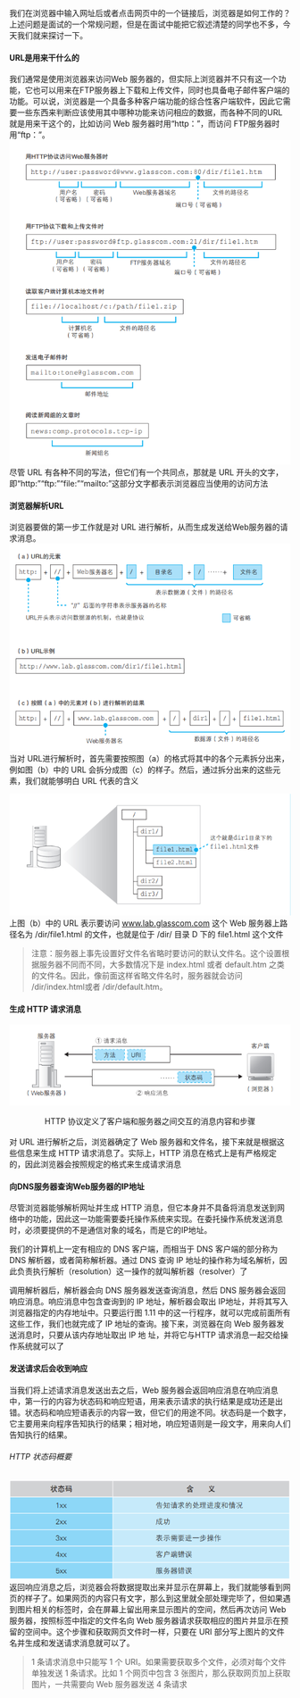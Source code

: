 我们在浏览器中输入网址后或者点击网页中的一个链接后，浏览器是如何工作的？
上述问题是面试的一个常规问题，但是在面试中能把它叙述清楚的同学也不多，今天我们就来探讨一下。

#### URL是用来干什么的
我们通常是使用浏览器来访问Web 服务器的，但实际上浏览器并不只有这一个功能，它也可以用来在FTP服务器上下载和上传文件，同时也具备电子邮件客户端的功能。可以说，浏览器是一个具备多种客户端功能的综合性客户端软件，因此它需要一些东西来判断应该使用其中哪种功能来访问相应的数据，而各种不同的URL 就是用来干这个的，比如访问 Web 服务器时用“http：”，而访问 FTP服务器时用“ftp：”。
![URL的各种格式](./img/url.png)
尽管 URL 有各种不同的写法，但它们有一个共同点，那就是 URL 开头的文字，即“http:”“ftp:”“file:”“mailto:”这部分文字都表示浏览器应当使用的访问方法
#### 浏览器解析URL
浏览器要做的第一步工作就是对 URL 进行解析，从而生成发送给Web服务器的请求消息。
![浏览器解析URL](./img/url2.png)
当对 URL进行解析时，首先需要按照图（a）的格式将其中的各个元素拆分出来，例如图（b）中的 URL 会拆分成图（c）的样子。然后，通过拆分出来的这些元素，我们就能够明白 URL 代表的含义

![浏览器解析URL](./img/url3.png)
上图（b）中的 URL 表示要访问 www.lab.glasscom.com 这个 Web 服务器上路径名为 /dir/file1.html 的文件，也就是位于 /dir/ 目录 D 下的 file1.html 这个文件

> 注意：服务器上事先设置好文件名省略时要访问的默认文件名。这个设置根据服务器不同而不同，大多数情况下是 index.html 或者 default.htm 之类的文件名。因此，像前面这样省略文件名时，服务器就会访问 /dir/index.html或者 /dir/default.htm。
#### 生成 HTTP 请求消息
![HTTP](./img/http.png)
<div align=center>HTTP 协议定义了客户端和服务器之间交互的消息内容和步骤</div></br>
对 URL 进行解析之后，浏览器确定了 Web 服务器和文件名，接下来就是根据这些信息来生成 HTTP 请求消息了。实际上，HTTP 消息在格式上是有严格规定的，因此浏览器会按照规定的格式来生成请求消息

#### 向DNS服务器查询Web服务器的IP地址
尽管浏览器能够解析网址并生成 HTTP 消息，但它本身并不具备将消息发送到网络中的功能，因此这一功能需要委托操作系统来实现。在委托操作系统发送消息时，必须要提供的不是通信对象的域名，而是它的IP地址。

我们的计算机上一定有相应的 DNS 客户端，而相当于 DNS 客户端的部分称为 DNS 解析器，或者简称解析器。通过 DNS 查询 IP 地址的操作称为域名解析，因此负责执行解析（resolution）这一操作的就叫解析器（resolver）了

调用解析器后，解析器会向 DNS 服务器发送查询消息，然后 DNS 服务器会返回响应消息。响应消息中包含查询到的 IP 地址，解析器会取出 IP地址，并将其写入浏览器指定的内存地址中。只要运行图 1.11 中的这一行程序，就可以完成前面所有这些工作，我们也就完成了 IP 地址的查询。接下来，浏览器在向 Web 服务器发送消息时，只要从该内存地址取出 IP 地 址，并将它与HTTP 请求消息一起交给操作系统就可以了

#### 发送请求后会收到响应
当我们将上述请求消息发送出去之后，Web 服务器会返回响应消息在响应消息中，第一行的内容为状态码和响应短语，用来表示请求的执行结果是成功还是出错。状态码和响应短语表示的内容一致，但它们的用途不同。状态码是一个数字，它主要用来向程序告知执行的结果；相对地，响应短语则是一段文字，用来向人们告知执行的结果。
###### HTTP 状态码概要
![HTTP 状态码概要](./img/http2.png)
返回响应消息之后，浏览器会将数据提取出来并显示在屏幕上，我们就能够看到网页的样子了。如果网页的内容只有文字，那么到这里就全部处理完毕了，但如果遇到图片相关的标签时，会在屏幕上留出用来显示图片的空间，然后再次访问 Web 服务器，按照标签中指定的文件名向 Web 服务器请求获取相应的图片并显示在预留的空间中。这个步骤和获取网页文件时一样，只要在 URI 部分写上图片的文件名并生成和发送请求消息就可以了。
> 1 条请求消息中只能写 1 个 URI。如果需要获取多个文件，必须对每个文件单独发送 1 条请求。比如 1 个网页中包含 3 张图片，那么获取网页加上获取图片，一共需要向 Web 服务器发送 4 条请求